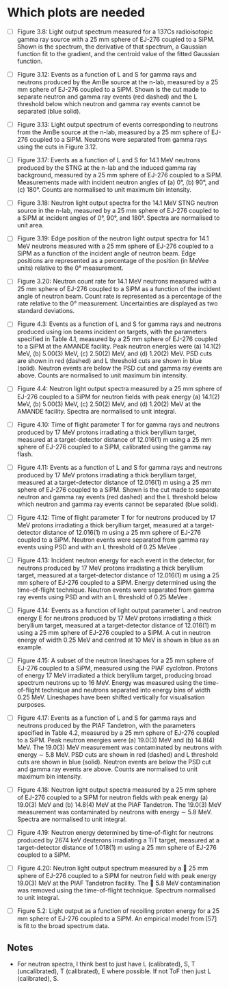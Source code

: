 # Which plots are needed
 - [ ] Figure 3.8: Light output spectrum measured for a 137Cs radioisotopic gamma ray source with a 25 mm sphere of EJ-276 coupled to a SiPM. Shown is the spectrum, the derivative of that spectrum, a Gaussian function fit to the gradient, and the centroid value of the fitted Gaussian function.
 - [ ] Figure 3.12: Events as a function of L and S for gamma rays and neutrons produced by the AmBe source at the n-lab, measured by a 25 mm sphere of EJ-276 coupled to a SiPM. Shown is the cut made to separate neutron and gamma ray events (red dashed) and the L threshold below which neutron and gamma ray events cannot be separated (blue solid).
 - [ ] Figure 3.13: Light output spectrum of events corresponding to neutrons from the AmBe source at the n-lab, measured by a 25 mm sphere of EJ-276 coupled to a SiPM. Neutrons were separated from gamma rays using the cuts in Figure 3.12.
 - [ ] Figure 3.17: Events as a function of L and S for 14.1 MeV neutrons produced by the STNG at the n-lab and the induced gamma ray background, measured by a 25 mm sphere of EJ-276 coupled to a SiPM. Measurements made with incident neutron angles of (a) 0°, (b) 90°, and (c) 180°. Counts are normalised to unit maximum bin intensity.
 - [ ] Figure 3.18: Neutron light output spectra for the 14.1 MeV STNG neutron source in the n-lab, measured by a 25 mm sphere of EJ-276 coupled to a SiPM at incident angles of 0°, 90°, and 180°. Spectra are normalised to unit area.
 - [ ] Figure 3.19: Edge position of the neutron light output spectra for 14.1 MeV neutrons measured with a 25 mm sphere of EJ-276 coupled to a SiPM as a function of the incident angle of neutron beam. Edge positions are represented as a percentage of the position (in MeVee units) relative to the 0° measurement.
 - [ ] Figure 3.20: Neutron count rate for 14.1 MeV neutrons measured with a 25 mm sphere of EJ-276 coupled to a SiPM as a function of the incident angle of neutron beam. Count rate is represented as a percentage of the rate relative to the 0° measurement. Uncertainties are displayed as two standard deviations.
 - [ ] Figure 4.3: Events as a function of L and S for gamma rays and neutrons produced using ion beams incident on targets, with the parameters specified in Table 4.1, measured by a 25 mm sphere of EJ-276 coupled to a SiPM at the AMANDE facility. Peak neutron energies were (a) 14.1(2) MeV, (b) 5.00(3) MeV, (c) 2.50(2) MeV, and (d) 1.20(2) MeV. PSD cuts are shown in red (dashed) and L threshold cuts are shown in blue (solid). Neutron events are below the PSD cut and gamma ray events are above. Counts are normalised to unit maximum bin intensity.
 - [ ] Figure 4.4: Neutron light output spectra measured by a 25 mm sphere of EJ-276 coupled to a SiPM for neutron fields with peak energy (a) 14.1(2) MeV, (b) 5.00(3) MeV, (c) 2.50(2) MeV, and (d) 1.20(2) MeV at the AMANDE facility. Spectra are normalised to unit integral.
 - [ ] Figure 4.10: Time of flight parameter T for for gamma rays and neutrons produced by 17 MeV protons irradiating a thick beryllium target, measured at a target-detector distance of 12.016(1) m using a 25 mm sphere of EJ-276 coupled to a SiPM, calibrated using the gamma ray flash.
 - [ ] Figure 4.11: Events as a function of L and S for gamma rays and neutrons produced by 17 MeV protons irradiating a thick beryllium target, measured at a target-detector distance of 12.016(1) m using a 25 mm sphere of EJ-276 coupled to a SiPM. Shown is the cut made to separate neutron and gamma ray events (red dashed) and the L threshold below which neutron and gamma ray events cannot be separated (blue solid).
 - [ ] Figure 4.12: Time of flight parameter T for for neutrons produced by 17 MeV protons irradiating a thick beryllium target, measured at a target-detector distance of 12.016(1) m using a 25 mm sphere of EJ-276 coupled to a SiPM. Neutron events were separated from gamma ray events using PSD and with an L threshold of 0.25 MeVee .
 - [ ] Figure 4.13: Incident neutron energy for each event in the detector, for neutrons produced by 17 MeV protons irradiating a thick beryllium target, measured at a target-detector distance of 12.016(1) m using a 25 mm sphere of EJ-276 coupled to a SiPM. Energy determined using the time-of-flight technique. Neutron events were separated from gamma ray events using PSD and with an L threshold of 0.25 MeVee .
 - [ ] Figure 4.14: Events as a function of light output parameter L and neutron energy E for neutrons produced by 17 MeV protons irradiating a thick beryllium target, measured at a target-detector distance of 12.016(1) m using a 25 mm sphere of EJ-276 coupled to a SiPM. A cut in neutron energy of width 0.25 MeV and centred at 10 MeV is shown in blue as an example.
 - [ ] Figure 4.15: A subset of the neutron lineshapes for a 25 mm sphere of EJ-276 coupled to a SiPM, measured using the PIAF cyclotron. Protons of energy 17 MeV irradiated a thick beryllium target, producing broad spectrum neutrons up to 16 MeV. Energy was measured using the time-of-flight technique and neutrons separated into energy bins of width 0.25 MeV. Lineshapes have been shifted vertically for visualisation purposes.
 - [ ] Figure 4.17: Events as a function of L and S for gamma rays and neutrons produced by the PIAF Tandetron, with the parameters specified in Table 4.2, measured by a 25 mm sphere of EJ-276 coupled to a SiPM. Peak neutron energies were (a) 19.0(3) MeV and (b) 14.8(4) MeV. The 19.0(3) MeV measurement was contaminated by neutrons with energy ∼ 5.8 MeV. PSD cuts are shown in red (dashed) and L threshold cuts are shown in blue (solid). Neutron events are below the PSD cut and gamma ray events are above. Counts are normalised to unit maximum bin intensity.
 - [ ] Figure 4.18: Neutron light output spectra measured by a 25 mm sphere of EJ-276 coupled to a SiPM for neutron fields with peak energy (a) 19.0(3) MeV and (b) 14.8(4) MeV at the PIAF Tandetron. The 19.0(3) MeV measurement was contaminated by neutrons with energy ∼ 5.8 MeV. Spectra are normalised to unit integral.
 - [ ] Figure 4.19: Neutron energy determined by time-of-flight for neutrons produced by 2674 keV deuterons irradiating a TiT target, measured at a target-detector distance of 1.018(1) m using a 25 mm sphere of EJ-276 coupled to a SiPM.
 - [ ] Figure 4.20: Neutron light output spectrum measured by a  25 mm sphere of EJ-276 coupled to a SiPM for neutron field with peak energy 19.0(3) MeV at the PIAF Tandetron facility. The ∼ 5.8 MeV contamination was removed using the time-of-flight technique. Spectrum normalised to unit integral.
 - [ ] Figure 5.2: Light output as a function of recoiling proton energy for a 25 mm sphere of EJ-276 coupled to a SiPM. An empirical model from \[57\] is fit to the broad spectrum data.




## Notes
- For neutron spectra, I think best to just have L (calibrated), S, T (uncalibrated), T (calibrated), E where possible. If not ToF then just L (calibrated), S.